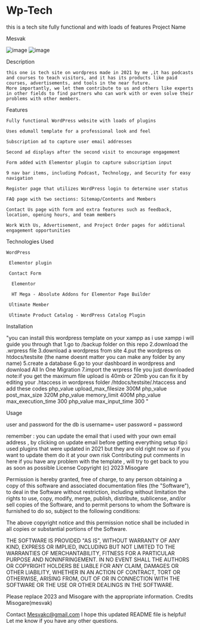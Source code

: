 # Wp-Tech
this is a tech site fully functional and with loads of features 
Project Name

Mesvak

![image](https://user-images.githubusercontent.com/130363781/231048750-fde6fa6c-7253-4893-abdd-7984e373e259.png)
![image](https://user-images.githubusercontent.com/130363781/231048884-68e561cc-84f1-4409-9e02-1e4e10b12da1.png)

Description

    this one is tech site on wordpress made in 2021 by me ,it has podcasts and courses to teach visitors, and it has its products like paid courses, advertisements, and tools in the near future.
    More importantly, we let them contribute to us and others like experts in other fields to find partners who can work with or even solve their problems with other members.


Features

    Fully functional WordPress website with loads of plugins

    Uses edumall template for a professional look and feel

    Subscription ad to capture user email addresses

    Second ad displays after the second visit to encourage engagement

    Form added with Elementor plugin to capture subscription input

    9 nav bar items, including Podcast, Technology, and Security for easy navigation

    Register page that utilizes WordPress login to determine user status

    FAQ page with two sections: Sitemap/Contents and Members

    Contact Us page with form and extra features such as feedback, location, opening hours, and team members

    Work With Us, Advertisement, and Project Order pages for additional engagement opportunities
Technologies Used

    WordPress

     Elementor plugin

     Contact Form 

      Elementor
    
      HT Mega - Absolute Addons for Elementor Page Builder

     Ultimate Member

     Ultimate Product Catalog - WordPress Catalog Plugin

Installation

"you can install this wordpress template on your xampp as i use xampp i will guide you through that 
1.go to /backup folder on this repo 
2.download the .wrpress file 
3.download a wordpress from site 
4.put the wordpress on htdocs/testsite (the name doesnt matter you can make any folder by any name)
5.create a database
6.go to your dashboard in wordpress and download All In One Migration
7.import the wrpress file you just downloaded 
note:if you get the maximum file upload is 40mb or 20mb you can fix it by editing your .htaccess in wordpress folder /htdocs/testsite/.htaccess and add these codes
php_value upload_max_filesize 300M
php_value post_max_size 320M
php_value memory_limit 400M
php_value max_execution_time 300
php_value max_input_time 300
"

Usage

user and password for the db is 
username= user
password = password

remember : you can update the email that i used with your own email address , by clicking on update email before getting everything setup 
tip:i used plugins that were updated in 2021 but they are old right now so if you want to update them do it at your own risk 
Contributing
put comments in here if you have any problem with the template , will try to get back to you as soon as possible
License
Copyright (c) 2023 Misogare

Permission is hereby granted, free of charge, to any person obtaining a copy of this software and associated documentation files (the "Software"), to deal in the Software without restriction, including without limitation the rights to use, copy, modify, merge, publish, distribute, sublicense, and/or sell copies of the Software, and to permit persons to whom the Software is furnished to do so, subject to the following conditions:

The above copyright notice and this permission notice shall be included in all copies or substantial portions of the Software.

THE SOFTWARE IS PROVIDED "AS IS", WITHOUT WARRANTY OF ANY KIND, EXPRESS OR IMPLIED, INCLUDING BUT NOT LIMITED TO THE WARRANTIES OF MERCHANTABILITY, FITNESS FOR A PARTICULAR PURPOSE AND NONINFRINGEMENT. IN NO EVENT SHALL THE AUTHORS OR COPYRIGHT HOLDERS BE LIABLE FOR ANY CLAIM, DAMAGES OR OTHER LIABILITY, WHETHER IN AN ACTION OF CONTRACT, TORT OR OTHERWISE, ARISING FROM, OUT OF OR IN CONNECTION WITH THE SOFTWARE OR THE USE OR OTHER DEALINGS IN THE SOFTWARE.

Please replace 2023 and Misogare with the appropriate information.
Credits
Misogare(mesvak)

Contact
Mesvakc@gmail.com
I hope this updated README file is helpful! Let me know if you have any other questions.
